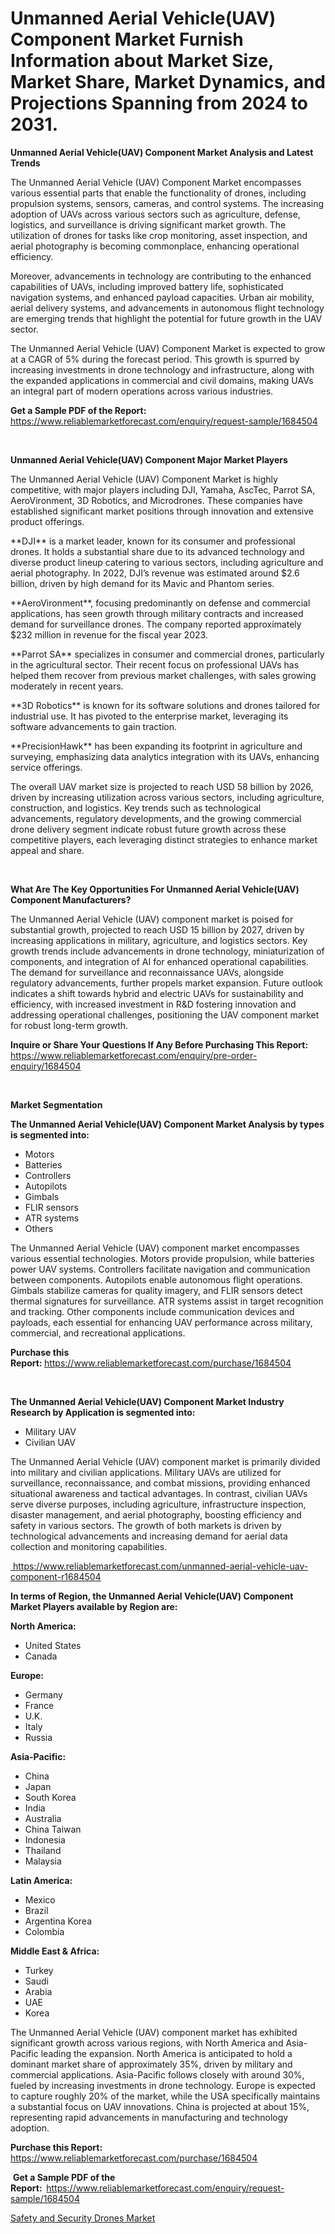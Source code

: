 <p><h1>Unmanned Aerial Vehicle(UAV) Component Market Furnish Information about Market Size, Market Share, Market Dynamics, and Projections Spanning from 2024 to 2031.</h1></p><p><strong>Unmanned Aerial Vehicle(UAV) Component Market Analysis and Latest Trends</strong></p>
<p><p>The Unmanned Aerial Vehicle (UAV) Component Market encompasses various essential parts that enable the functionality of drones, including propulsion systems, sensors, cameras, and control systems. The increasing adoption of UAVs across various sectors such as agriculture, defense, logistics, and surveillance is driving significant market growth. The utilization of drones for tasks like crop monitoring, asset inspection, and aerial photography is becoming commonplace, enhancing operational efficiency.</p><p>Moreover, advancements in technology are contributing to the enhanced capabilities of UAVs, including improved battery life, sophisticated navigation systems, and enhanced payload capacities. Urban air mobility, aerial delivery systems, and advancements in autonomous flight technology are emerging trends that highlight the potential for future growth in the UAV sector.</p><p>The Unmanned Aerial Vehicle (UAV) Component Market is expected to grow at a CAGR of 5% during the forecast period. This growth is spurred by increasing investments in drone technology and infrastructure, along with the expanded applications in commercial and civil domains, making UAVs an integral part of modern operations across various industries.</p></p>
<p><strong>Get a Sample PDF of the Report:&nbsp;</strong> <a href="https://www.reliablemarketforecast.com/enquiry/request-sample/1684504?utm_campaign=1097&utm_medium=2&utm_source=Github&utm_content=ia&utm_term=30122024&utm_id=unmanned-aerial-vehicleuav-component">https://www.reliablemarketforecast.com/enquiry/request-sample/1684504</a></p>
<p>&nbsp;</p>
<p><strong>Unmanned Aerial Vehicle(UAV) Component Major Market Players</strong></p>
<p><p>The Unmanned Aerial Vehicle (UAV) Component Market is highly competitive, with major players including DJI, Yamaha, AscTec, Parrot SA, AeroVironment, 3D Robotics, and Microdrones. These companies have established significant market positions through innovation and extensive product offerings.</p><p>**DJI** is a market leader, known for its consumer and professional drones. It holds a substantial share due to its advanced technology and diverse product lineup catering to various sectors, including agriculture and aerial photography. In 2022, DJI’s revenue was estimated around $2.6 billion, driven by high demand for its Mavic and Phantom series.</p><p>**AeroVironment**, focusing predominantly on defense and commercial applications, has seen growth through military contracts and increased demand for surveillance drones. The company reported approximately $232 million in revenue for the fiscal year 2023.</p><p>**Parrot SA** specializes in consumer and commercial drones, particularly in the agricultural sector. Their recent focus on professional UAVs has helped them recover from previous market challenges, with sales growing moderately in recent years.</p><p>**3D Robotics** is known for its software solutions and drones tailored for industrial use. It has pivoted to the enterprise market, leveraging its software advancements to gain traction.</p><p>**PrecisionHawk** has been expanding its footprint in agriculture and surveying, emphasizing data analytics integration with its UAVs, enhancing service offerings.</p><p>The overall UAV market size is projected to reach USD 58 billion by 2026, driven by increasing utilization across various sectors, including agriculture, construction, and logistics. Key trends such as technological advancements, regulatory developments, and the growing commercial drone delivery segment indicate robust future growth across these competitive players, each leveraging distinct strategies to enhance market appeal and share.</p></p>
<p>&nbsp;</p>
<p><strong>What Are The Key Opportunities For Unmanned Aerial Vehicle(UAV) Component Manufacturers?</strong></p>
<p><p>The Unmanned Aerial Vehicle (UAV) component market is poised for substantial growth, projected to reach USD 15 billion by 2027, driven by increasing applications in military, agriculture, and logistics sectors. Key growth trends include advancements in drone technology, miniaturization of components, and integration of AI for enhanced operational capabilities. The demand for surveillance and reconnaissance UAVs, alongside regulatory advancements, further propels market expansion. Future outlook indicates a shift towards hybrid and electric UAVs for sustainability and efficiency, with increased investment in R&D fostering innovation and addressing operational challenges, positioning the UAV component market for robust long-term growth.</p></p>
<p><strong>Inquire or Share Your Questions If Any Before Purchasing This Report:</strong> <a href="https://www.reliablemarketforecast.com/enquiry/pre-order-enquiry/1684504?utm_campaign=1097&utm_medium=2&utm_source=Github&utm_content=ia&utm_term=30122024&utm_id=unmanned-aerial-vehicleuav-component">https://www.reliablemarketforecast.com/enquiry/pre-order-enquiry/1684504</a></p>
<p>&nbsp;</p>
<p><strong>Market Segmentation</strong></p>
<p><strong>The Unmanned Aerial Vehicle(UAV) Component Market Analysis by types is segmented into:</strong></p>
<p><ul><li>Motors</li><li>Batteries</li><li>Controllers</li><li>Autopilots</li><li>Gimbals</li><li>FLIR sensors</li><li>ATR systems</li><li>Others</li></ul></p>
<p><p>The Unmanned Aerial Vehicle (UAV) component market encompasses various essential technologies. Motors provide propulsion, while batteries power UAV systems. Controllers facilitate navigation and communication between components. Autopilots enable autonomous flight operations. Gimbals stabilize cameras for quality imagery, and FLIR sensors detect thermal signatures for surveillance. ATR systems assist in target recognition and tracking. Other components include communication devices and payloads, each essential for enhancing UAV performance across military, commercial, and recreational applications.</p></p>
<p><strong>Purchase this Report:&nbsp;</strong><a href="https://www.reliablemarketforecast.com/purchase/1684504?utm_campaign=1097&utm_medium=2&utm_source=Github&utm_content=ia&utm_term=30122024&utm_id=unmanned-aerial-vehicleuav-component">https://www.reliablemarketforecast.com/purchase/1684504</a></p>
<p>&nbsp;</p>
<p><strong>The Unmanned Aerial Vehicle(UAV) Component Market Industry Research by Application is segmented into:</strong></p>
<p><ul><li>Military UAV</li><li>Civilian UAV</li></ul></p>
<p><p>The Unmanned Aerial Vehicle (UAV) component market is primarily divided into military and civilian applications. Military UAVs are utilized for surveillance, reconnaissance, and combat missions, providing enhanced situational awareness and tactical advantages. In contrast, civilian UAVs serve diverse purposes, including agriculture, infrastructure inspection, disaster management, and aerial photography, boosting efficiency and safety in various sectors. The growth of both markets is driven by technological advancements and increasing demand for aerial data collection and monitoring capabilities.</p></p>
<p><a href="https://www.reliablemarketforecast.com/unmanned-aerial-vehicle-uav-component-r1684504?utm_campaign=1097&utm_medium=2&utm_source=Github&utm_content=ia&utm_term=30122024&utm_id=unmanned-aerial-vehicleuav-component">&nbsp;https://www.reliablemarketforecast.com/unmanned-aerial-vehicle-uav-component-r1684504</a></p>
<p><strong>In terms of Region, the Unmanned Aerial Vehicle(UAV) Component Market Players available by Region are:</strong></p>
<p>
    <p> <strong> North America: </strong>
        <ul>
            <li>United States</li>
            <li>Canada</li>
        </ul>
        </p> 
    <p> <strong> Europe: </strong>
        <ul>
            <li>Germany</li>
            <li>France</li>
            <li>U.K.</li>
            <li>Italy</li>
            <li>Russia</li>
        </ul>
        </p> 
    <p> <strong> Asia-Pacific: </strong>
        <ul>
            <li>China</li>
            <li>Japan</li>
            <li>South Korea</li>
            <li>India</li>
            <li>Australia</li>
            <li>China Taiwan</li>
            <li>Indonesia</li>
            <li>Thailand</li>
            <li>Malaysia</li>
        </ul>
        </p> 
    <p> <strong> Latin America: </strong>
        <ul>
            <li>Mexico</li>
            <li>Brazil</li>
            <li>Argentina Korea</li>
            <li>Colombia</li>
        </ul>
        </p> 
    <p> <strong> Middle East & Africa: </strong>
        <ul>
            <li>Turkey</li>
            <li>Saudi</li>
            <li>Arabia</li>
            <li>UAE</li>
            <li>Korea</li>
        </ul>
    </p>
    </p>
<p><p>The Unmanned Aerial Vehicle (UAV) component market has exhibited significant growth across various regions, with North America and Asia-Pacific leading the expansion. North America is anticipated to hold a dominant market share of approximately 35%, driven by military and commercial applications. Asia-Pacific follows closely with around 30%, fueled by increasing investments in drone technology. Europe is expected to capture roughly 20% of the market, while the USA specifically maintains a substantial focus on UAV innovations. China is projected at about 15%, representing rapid advancements in manufacturing and technology adoption.</p></p>
<p><strong>Purchase this Report: </strong><a href="https://www.reliablemarketforecast.com/purchase/1684504?utm_campaign=1097&utm_medium=2&utm_source=Github&utm_content=ia&utm_term=30122024&utm_id=unmanned-aerial-vehicleuav-component">https://www.reliablemarketforecast.com/purchase/1684504</a></p>
<p>&nbsp;<strong>Get a Sample PDF of the Report:&nbsp;&nbsp;</strong><a href="https://www.reliablemarketforecast.com/enquiry/request-sample/1684504?utm_campaign=1097&utm_medium=2&utm_source=Github&utm_content=ia&utm_term=30122024&utm_id=unmanned-aerial-vehicleuav-component">https://www.reliablemarketforecast.com/enquiry/request-sample/1684504</a></p>
<p><strong></strong></p>
<p><p><a href="https://github.com/castoriffic/Market-Research-Report-List-5/blob/main/safety-and-security-drones-market.md?utm_campaign=1097&utm_medium=2&utm_source=Github&utm_content=ia&utm_term=30122024&utm_id=unmanned-aerial-vehicleuav-component">Safety and Security Drones Market</a></p></p>